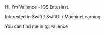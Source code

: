 Hi, i'm Vailence - iOS Entusiast. 

Interested in Swift / SwiftUI / MachineLearning

You can find me in tg: vailence
